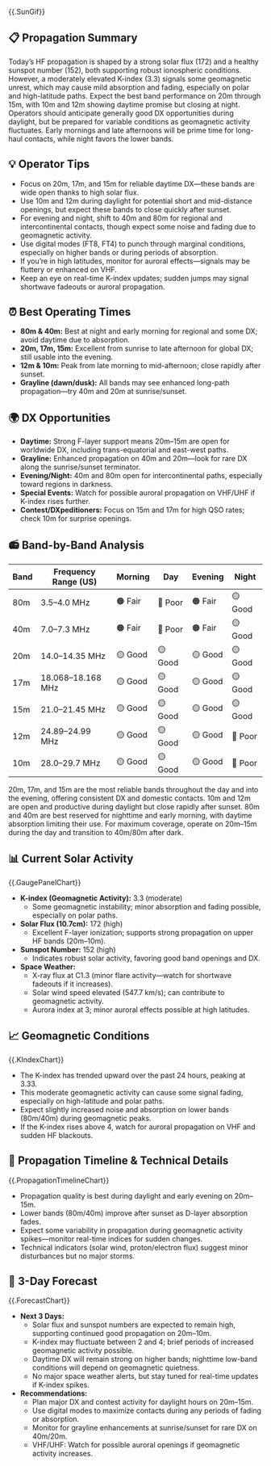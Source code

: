 {{.SunGif}}

## 📋 Propagation Summary

Today’s HF propagation is shaped by a strong solar flux (172) and a healthy sunspot number (152), both supporting robust ionospheric conditions. However, a moderately elevated K-index (3.3) signals some geomagnetic unrest, which may cause mild absorption and fading, especially on polar and high-latitude paths. Expect the best band performance on 20m through 15m, with 10m and 12m showing daytime promise but closing at night. Operators should anticipate generally good DX opportunities during daylight, but be prepared for variable conditions as geomagnetic activity fluctuates. Early mornings and late afternoons will be prime time for long-haul contacts, while night favors the lower bands.

## 💡 Operator Tips

- Focus on 20m, 17m, and 15m for reliable daytime DX—these bands are wide open thanks to high solar flux.
- Use 10m and 12m during daylight for potential short and mid-distance openings, but expect these bands to close quickly after sunset.
- For evening and night, shift to 40m and 80m for regional and intercontinental contacts, though expect some noise and fading due to geomagnetic activity.
- Use digital modes (FT8, FT4) to punch through marginal conditions, especially on higher bands or during periods of absorption.
- If you’re in high latitudes, monitor for auroral effects—signals may be fluttery or enhanced on VHF.
- Keep an eye on real-time K-index updates; sudden jumps may signal shortwave fadeouts or auroral propagation.

## ⏰ Best Operating Times

- **80m & 40m:** Best at night and early morning for regional and some DX; avoid daytime due to absorption.
- **20m, 17m, 15m:** Excellent from sunrise to late afternoon for global DX; still usable into the evening.
- **12m & 10m:** Peak from late morning to mid-afternoon; close rapidly after sunset.
- **Grayline (dawn/dusk):** All bands may see enhanced long-path propagation—try 40m and 20m at sunrise/sunset.

## 🌍 DX Opportunities

- **Daytime:** Strong F-layer support means 20m–15m are open for worldwide DX, including trans-equatorial and east-west paths.
- **Grayline:** Enhanced propagation on 40m and 20m—look for rare DX along the sunrise/sunset terminator.
- **Evening/Night:** 40m and 80m open for intercontinental paths, especially toward regions in darkness.
- **Special Events:** Watch for possible auroral propagation on VHF/UHF if K-index rises further.
- **Contest/DXpeditioners:** Focus on 15m and 17m for high QSO rates; check 10m for surprise openings.

## 📻 Band-by-Band Analysis

| Band   | Frequency Range (US) | Morning        | Day            | Evening        | Night          |
|--------|----------------------|----------------|----------------|----------------|----------------|
| 80m    | 3.5–4.0 MHz          | 🟠 Fair        | 🔴 Poor        | 🟠 Fair        | 🟡 Good        |
| 40m    | 7.0–7.3 MHz          | 🟠 Fair        | 🔴 Poor        | 🟠 Fair        | 🟡 Good        |
| 20m    | 14.0–14.35 MHz       | 🟡 Good        | 🟡 Good        | 🟡 Good        | 🟡 Good        |
| 17m    | 18.068–18.168 MHz    | 🟡 Good        | 🟡 Good        | 🟡 Good        | 🟡 Good        |
| 15m    | 21.0–21.45 MHz       | 🟡 Good        | 🟡 Good        | 🟡 Good        | 🟡 Good        |
| 12m    | 24.89–24.99 MHz      | 🟡 Good        | 🟡 Good        | 🟡 Good        | 🔴 Poor        |
| 10m    | 28.0–29.7 MHz        | 🟡 Good        | 🟡 Good        | 🟡 Good        | 🔴 Poor        |

20m, 17m, and 15m are the most reliable bands throughout the day and into the evening, offering consistent DX and domestic contacts. 10m and 12m are open and productive during daylight but close rapidly after sunset. 80m and 40m are best reserved for nighttime and early morning, with daytime absorption limiting their use. For maximum coverage, operate on 20m–15m during the day and transition to 40m/80m after dark.

## 📊 Current Solar Activity

{{.GaugePanelChart}}

- **K-index (Geomagnetic Activity):** 3.3 (moderate)  
  - Some geomagnetic instability; minor absorption and fading possible, especially on polar paths.
- **Solar Flux (10.7cm):** 172 (high)  
  - Excellent F-layer ionization; supports strong propagation on upper HF bands (20m–10m).
- **Sunspot Number:** 152 (high)  
  - Indicates robust solar activity, favoring good band openings and DX.
- **Space Weather:**  
  - X-ray flux at C1.3 (minor flare activity—watch for shortwave fadeouts if it increases).
  - Solar wind speed elevated (547.7 km/s); can contribute to geomagnetic activity.
  - Aurora index at 3; minor auroral effects possible at high latitudes.

## 📈 Geomagnetic Conditions

{{.KIndexChart}}

- The K-index has trended upward over the past 24 hours, peaking at 3.33.
- This moderate geomagnetic activity can cause some signal fading, especially on high-latitude and polar paths.
- Expect slightly increased noise and absorption on lower bands (80m/40m) during geomagnetic peaks.
- If the K-index rises above 4, watch for auroral propagation on VHF and sudden HF blackouts.

## 📡 Propagation Timeline & Technical Details

{{.PropagationTimelineChart}}

- Propagation quality is best during daylight and early evening on 20m–15m.
- Lower bands (80m/40m) improve after sunset as D-layer absorption fades.
- Expect some variability in propagation during geomagnetic activity spikes—monitor real-time indices for sudden changes.
- Technical indicators (solar wind, proton/electron flux) suggest minor disturbances but no major storms.

## 🔮 3-Day Forecast

{{.ForecastChart}}

- **Next 3 Days:**  
  - Solar flux and sunspot numbers are expected to remain high, supporting continued good propagation on 20m–10m.
  - K-index may fluctuate between 2 and 4; brief periods of increased geomagnetic activity possible.
  - Daytime DX will remain strong on higher bands; nighttime low-band conditions will depend on geomagnetic quietness.
  - No major space weather alerts, but stay tuned for real-time updates if K-index spikes.
- **Recommendations:**  
  - Plan major DX and contest activity for daylight hours on 20m–15m.
  - Use digital modes to maximize contacts during any periods of fading or absorption.
  - Monitor for grayline enhancements at sunrise/sunset for rare DX on 40m/20m.
  - VHF/UHF: Watch for possible auroral openings if geomagnetic activity increases.